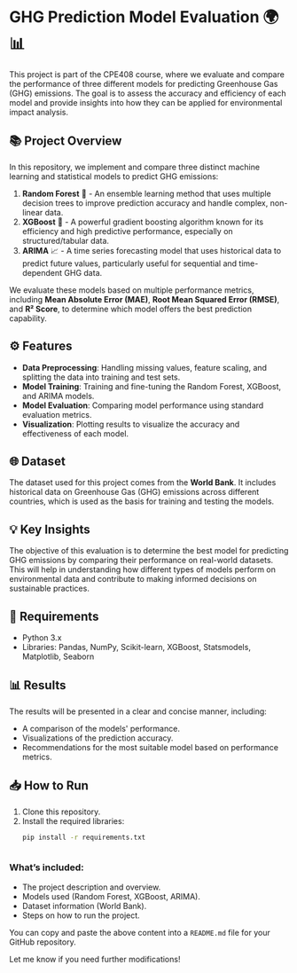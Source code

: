 # GHG Prediction Model Evaluation 🌍📊

This project is part of the CPE408 course, where we evaluate and compare the performance of three different models for predicting Greenhouse Gas (GHG) emissions. The goal is to assess the accuracy and efficiency of each model and provide insights into how they can be applied for environmental impact analysis.

## 📚 Project Overview
In this repository, we implement and compare three distinct machine learning and statistical models to predict GHG emissions:

1. **Random Forest** 🌲 - An ensemble learning method that uses multiple decision trees to improve prediction accuracy and handle complex, non-linear data.
2. **XGBoost** 🚀 - A powerful gradient boosting algorithm known for its efficiency and high predictive performance, especially on structured/tabular data.
3. **ARIMA** 📈 - A time series forecasting model that uses historical data to predict future values, particularly useful for sequential and time-dependent GHG data.

We evaluate these models based on multiple performance metrics, including **Mean Absolute Error (MAE)**, **Root Mean Squared Error (RMSE)**, and **R² Score**, to determine which model offers the best prediction capability.

## ⚙️ Features
- **Data Preprocessing**: Handling missing values, feature scaling, and splitting the data into training and test sets.
- **Model Training**: Training and fine-tuning the Random Forest, XGBoost, and ARIMA models.
- **Model Evaluation**: Comparing model performance using standard evaluation metrics.
- **Visualization**: Plotting results to visualize the accuracy and effectiveness of each model.

## 🌐 Dataset
The dataset used for this project comes from the **World Bank**. It includes historical data on Greenhouse Gas (GHG) emissions across different countries, which is used as the basis for training and testing the models.

## 💡 Key Insights
The objective of this evaluation is to determine the best model for predicting GHG emissions by comparing their performance on real-world datasets. This will help in understanding how different types of models perform on environmental data and contribute to making informed decisions on sustainable practices.

## 🚀 Requirements
- Python 3.x
- Libraries: Pandas, NumPy, Scikit-learn, XGBoost, Statsmodels, Matplotlib, Seaborn

## 📊 Results
The results will be presented in a clear and concise manner, including:
- A comparison of the models' performance.
- Visualizations of the prediction accuracy.
- Recommendations for the most suitable model based on performance metrics.

## 📥 How to Run
1. Clone this repository.
2. Install the required libraries:
   ```bash
   pip install -r requirements.txt



### What’s included:
- The project description and overview.
- Models used (Random Forest, XGBoost, ARIMA).
- Dataset information (World Bank).
- Steps on how to run the project.

You can copy and paste the above content into a `README.md` file for your GitHub repository.

Let me know if you need further modifications!
